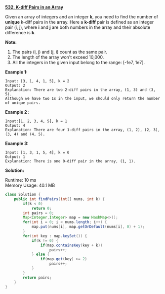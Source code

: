 **[532. K-diff Pairs in an Array](https://leetcode.com/problems/k-diff-pairs-in-an-array/)**

Given an array of integers and an integer **k**, you need to find the number of **unique** k-diff pairs in the array. Here a **k-diff** pair is defined as an integer pair (i, j), where **i** and **j** are both numbers in the array and their absolute difference is **k**.

**Note:**

1. The pairs (i, j) and (j, i) count as the same pair.
2. The length of the array won't exceed 10,000.
3. All the integers in the given input belong to the range: [-1e7, 1e7].


**Example 1:**

```
Input: [3, 1, 4, 1, 5], k = 2
Output: 2
Explanation: There are two 2-diff pairs in the array, (1, 3) and (3, 5).
Although we have two 1s in the input, we should only return the number of unique pairs.
```

**Example 2 :**

```
Input:[1, 2, 3, 4, 5], k = 1
Output: 4
Explanation: There are four 1-diff pairs in the array, (1, 2), (2, 3), (3, 4) and (4, 5).
```

**Example 3:**

```
Input: [1, 3, 1, 5, 4], k = 0
Output: 1
Explanation: There is one 0-diff pair in the array, (1, 1).
```

**Solution:**

Runtime: 10 ms <br/>
Memory Usage: 40.1 MB

```java
class Solution {
    public int findPairs(int[] nums, int k) {
        if(k < 0)
            return 0;
        int pairs = 0;
        Map<Integer,Integer> map = new HashMap<>();
        for(int i = 0; i < nums.length; i++) {
            map.put(nums[i], map.getOrDefault(nums[i], 0) + 1);
        }
        for(int key : map.keySet()) {
            if(k != 0) {
                if(map.containsKey(key + k))
                    pairs++;
            } else {
                if(map.get(key) >= 2)
                    pairs++;
            }
        }
        return pairs;
    }
}
```